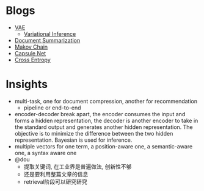 # Blogs
- [VAE](https://towardsdatascience.com/understanding-variational-autoencoders-vaes-f70510919f73)
  - [Variational Inference](https://towardsdatascience.com/bayesian-inference-problem-mcmc-and-variational-inference-25a8aa9bce29)
- [Document Summarization](https://medium.com/luisfredgs/automatic-text-summarization-with-machine-learning-an-overview-68ded5717a25)
- [Makov Chain](https://towardsdatascience.com/brief-introduction-to-markov-chains-2c8cab9c98ab)
- [Capsule Net](https://jhui.github.io/2017/11/03/Dynamic-Routing-Between-Capsules/)
- [Cross Entropy](https://glassboxmedicine.com/2019/12/07/connections-log-likelihood-cross-entropy-kl-divergence-logistic-regression-and-neural-networks/)

# Insights
- multi-task, one for document compression, another for recommendation
  - pipeline or end-to-end
- encoder-decoder break apart, the encoder consumes the input and forms a hidden representation, the decoder is another encoder to take in the standard output and generates another hidden representation. The objective is to minimize the difference between the two hidden representation. Bayesian is used for inference.
- multiple vectors for one term, a position-aware one, a semantic-aware one, a syntax aware one
- @dou
  - 提取关键词, 在工业界是普遍做法, 创新性不够
  - 还是要利用整篇文章的信息
  - retrieval阶段可以研究研究